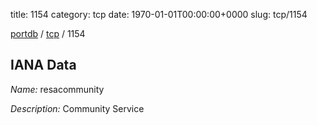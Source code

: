 title: 1154
category: tcp
date: 1970-01-01T00:00:00+0000
slug: tcp/1154

[portdb](/) / [tcp](/category/tcp.html) / 1154


## IANA Data

_Name:_ resacommunity

_Description:_ Community Service

